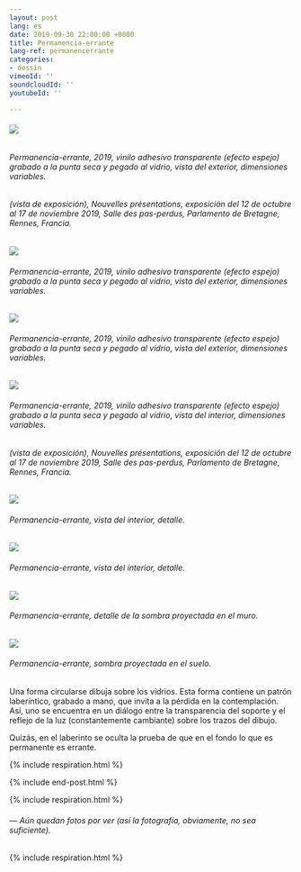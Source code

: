 ```yaml
---
layout: post
lang: es
date: 2019-09-30 22:00:00 +0000
title: Permanencia-errante
lang-ref: permanencerrante
categories:
- dessin
vimeoId: ''
soundcloudId: ''
youtubeId: ''

---
```

###### ![](/mepierdoparaver/imgs/01-20191018_121719-up.jpg)

###### _Permanencia-errante_, 2019, vinilo adhesivo transparente (efecto espejo) grabado a la punta seca y pegado al vidrio, vista del exterior, dimensiones variables.

###### (vista de exposición), _Nouvelles présentations_, exposición del 12 de octubre al 17 de noviembre 2019, Salle des pas-perdus, Parlamento de Bretagne, Rennes, Francia.

![](/mepierdoparaver/imgs/02-20191010_143702-up.jpg)

###### _Permanencia-errante_, 2019, vinilo adhesivo transparente (efecto espejo) grabado a la punta seca y pegado al vidrio, vista del exterior, dimensiones variables.

![](/mepierdoparaver/imgs/03-dsc_2090-up.jpg)

###### _Permanencia-errante_, 2019, vinilo adhesivo transparente (efecto espejo) grabado a la punta seca y pegado al vidrio, vista del exterior, dimensiones variables.

![](/mepierdoparaver/imgs/04-dsc_2017-up.jpg)

###### _Permanencia-errante_, 2019, vinilo adhesivo transparente (efecto espejo) grabado a la punta seca y pegado al vidrio, vista del interior, dimensiones variables.

###### (vista de exposición), _Nouvelles présentations_, exposición del 12 de octubre al 17 de noviembre 2019, Salle des pas-perdus, Parlamento de Bretagne, Rennes, Francia.

![](/mepierdoparaver/imgs/05-dsc_2011-up.jpg)

###### _Permanencia-errante_, vista del interior, detalle.

![](/mepierdoparaver/imgs/06-dsc_2079-up.jpg)

###### _Permanencia-errante_, vista del interior, detalle.

![](/mepierdoparaver/imgs/07-dsc_2028-up.jpg)

###### _Permanencia-errante_, detalle de la sombra proyectada en el muro.

![](/mepierdoparaver/imgs/08-20191010_143412-up.jpg)

###### _Permanencia-errante_, sombra proyectada en el suelo.

Una forma circularse dibuja sobre los vidrios. Esta forma contiene un patrón laberíntico, grabado a mano, que invita a la pérdida en la contemplación. Así, uno se encuentra en un diálogo entre la transparencia del soporte y el reflejo de la luz (constantemente cambiante) sobre los trazos del dibujo.

Quizás, en el laberinto se oculta la prueba de que en el fondo lo que es permanente es errante.

{% include respiration.html %}

{% include end-post.html %}

{% include respiration.html %}

###### _— Aún quedan fotos por ver (así la fotografía, obviamente, no sea suficiente)._

{% include respiration.html %}